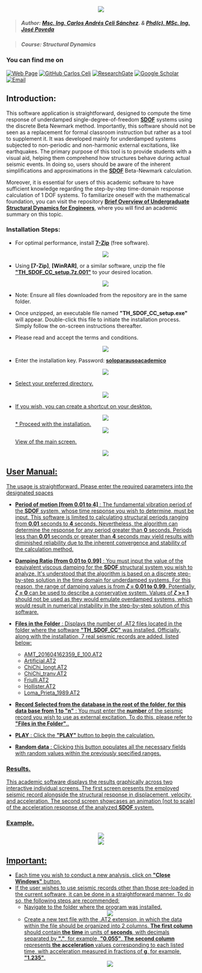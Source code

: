 <div align="center">
    <img src="https://github.com/Normando1945/Normando1945.github.io/assets/62081230/1ac0bf1d-67cd-43f6-87b0-141417a606db">
</div>

>##### Author:                 [Msc. Ing. Carlos Andrés Celi Sánchez](https://www.researchgate.net/profile/Carlos-Celi). & [Phd(c). MSc. Ing. José Poveda](https://www.torrefuerte.com)

>##### Course:                 Structural Dynamics


### **You can find me on**
[![Web Page](https://img.shields.io/badge/Web%20Page-caceli.net-blue)](http:caceli.net)
[![GitHub Carlos Celi](https://img.shields.io/github/followers/Normando1945?label=follow&style=social)](https://github.com/Normando1945)
[![ResearchGate](https://img.shields.io/badge/-ResearchGate-00CCBB?style=social&logo=researchgate)](https://www.researchgate.net/profile/Carlos-Celi)
[![Google Scholar](https://img.shields.io/badge/-Google%20Scholar-4285F4?style=social&logo=google)](https://scholar.google.com.ec/citations?hl=es&user=yR4Gz7kAAAAJ)
<a href="Carlos Celi:normando1945@gmail.com"><img alt="Email" src="https://img.shields.io/badge/Email-normando1945@gmail.com-blue?style=flat&logo=gmail"></a>


## Introduction:
This software application is straightforward, designed to compute the time response of underdamped single-degree-of-freedom **[SDOF](https://en.wikipedia.org/wiki/Vibration)** systems using the discrete Beta Newmark method. Importantly, this software should not be seen as a replacement for formal classroom instruction but rather as a tool to supplement it. It was developed mainly for underdamped systems subjected to non-periodic and non-harmonic external excitations, like earthquakes. The primary purpose of this tool is to provide students with a visual aid, helping them comprehend how structures behave during actual seismic events. In doing so, users should be aware of the inherent simplifications and approximations in the **[SDOF](https://en.wikipedia.org/wiki/Vibration)** Beta-Newmark calculation.

Moreover, it is essential for users of this academic software to have sufficient knowledge regarding the step-by-step time-domain response calculation of 1 DOF systems. To familiarize oneself with the mathematical foundation, you can visit the repository **[Brief Overview of Undergraduate Structural Dynamics for Engineers](https://github.com/Normando1945/Normando1945.github.io)**, where you will find an academic summary on this topic.

### Installation Steps:
* For optimal performance, install **[7-Zip](https://www.7-zip.org/)** (free software).
  
    <div align="center">
        <img src= "https://github.com/Normando1945/Seismic-Time-Response-of-SDOF/assets/62081230/fed842ae-e290-40b7-a082-b557228eff39">
    </div>
* Using **[7-Zip]**, **[WinRAR]**, or a similar software, unzip the file **<u>"TH_SDOF_CC_setup.7z.001"</u>** to your desired location.
  
    <div align="center">
        <img src= "https://github.com/Normando1945/Seismic-Time-Response-of-SDOF/assets/62081230/236e6dd1-6147-4b4a-8061-7f950d0a8b95">
    </div>
    
* Note: Ensure all files downloaded from the repository are in the same folder.
* Once unzipped, an executable file named **"TH_SDOF_CC_setup.exe"** will appear. Double-click this file to initiate the installation process. Simply follow the on-screen instructions thereafter.
* Please read and accept the terms and conditions.
  <div align="center">
        <img src= "https://github.com/Normando1945/Seismic-Time-Response-of-SDOF/assets/62081230/3769f8e5-29c7-4013-9d5b-35564187be68">
  </div>
* Enter the installation key. Password: **<u>soloparausoacademico<u>**
  <div align="center">
      <img src= "https://github.com/Normando1945/Seismic-Time-Response-of-SDOF/assets/62081230/cc18dacd-f6be-4952-8918-c395d16a3af0">
  </div>
* Select your preferred directory.
  <div align="center">
      <img src= "https://github.com/Normando1945/Seismic-Time-Response-of-SDOF/assets/62081230/b781f405-a9f6-41bc-84f6-1c9b95adfc48">
  </div>
* If you wish, you can create a shortcut on your desktop.
  <div align="center">
      <img src= "https://github.com/Normando1945/Seismic-Time-Response-of-SDOF/assets/62081230/a39da2e6-cad3-4b66-a4af-082c1bcacf1b">
  </div>
  * Proceed with the installation.
  <div align="center">
      <img src= "https://github.com/Normando1945/Seismic-Time-Response-of-SDOF/assets/62081230/766c1a02-f343-48f8-8b8c-89958c3d1fb2">
  </div>

  View of the main screen.
  <div align="center">
      <img src= "https://github.com/Normando1945/Seismic-Time-Response-of-SDOF/assets/62081230/ac9b4f1a-82c0-4a9c-8e91-28586ccc906b">
  </div>
  


## User Manual:

The usage is straightforward. Please enter the required parameters into the designated spaces

* **Period of motion [from 0.01 to 4]** : The fundamental vibration period of the **SDOF** system, whose time response you wish to determine, must be input. This software is limited to calculating structural periods ranging from **0.01** seconds to **4** seconds. Nevertheless, the algorithm can determine the response for any period greater than **0** seconds. Periods less than **0.01** seconds or greater than **4** seconds may yield results with diminished reliability due to the inherent convergence and stability of the calculation method.
  
* **Damping Ratio [from 0.01 to 0.99]** : You must input the value of the equivalent viscous damping for the **SDOF** structural system you wish to analyze. It's understood that the algorithm is based on a discrete step-by-step solution in the time domain for underdamped systems. For this reason, the range of damping values is from **$\zeta$ = 0.01 to 0.99**. Potentially, **$\zeta$ = 0** can be used to describe a conservative system. Values of **$\zeta$ >= 1** should not be used as they would emulate overdamped systems, which would result in numerical instability in the step-by-step solution of this software.

* **Files in the Folder** : Displays the number of .AT2 files located in the folder where the software **"TH_SDOF_CC"** was installed. Officially, along with the installation, 7 real seismic records are added, listed below:
  - AMT_201604162359_E_100.AT2
  - Artificial.AT2
  - ChiChi_longt.AT2
  - ChiChi_tranv.AT2
  - Friulli.AT2
  - Hollister.AT2
  - Loma_Prieta_1989.AT2

* **Record Selected from the database in the root of the folder, for this data base from 1 to "n"** : You must enter the **number** of the seismic record you wish to use as external excitation. To do this, please refer to **"Files in the Folder"**..
* **PLAY** : Click the **"PLAY"** button to begin the calculation.
* **Random data** : Clicking this button populates all the necessary fields with random values within the previously specified ranges.

### Results.
This academic software displays the results graphically across two interactive individual screens. The first screen presents the employed seismic record alongside the structural response in displacement, velocity, and acceleration. The second screen showcases an animation [not to scale] of the acceleration response of the analyzed **SDOF** system.

### Example.
  <div align="center">
      <img src= "https://github.com/Normando1945/Seismic-Time-Response-of-SDOF/assets/62081230/8d20e7f9-ddfd-4bf3-8421-5f9ee07d2151">
  </div>
  <div align="center">
      <img src= "https://github.com/Normando1945/Seismic-Time-Response-of-SDOF/assets/62081230/4355650d-9b52-41a8-baf5-60647d3180bc">
  </div>

## Important: 
 - Each time you wish to conduct a new analysis, click on **"Close Windows"** button.
 - If the user wishes to use seismic records other than those pre-loaded in the current software, it can be done in a straightforward manner. To do so, the following steps are recommended:
    - Navigate to the folder where the program was installed.
          <div align="center">
              <img src= "https://github.com/Normando1945/Seismic-Time-Response-of-SDOF/assets/62081230/a7eac18b-80ad-465d-9fef-b0c9bcb10577">
          </div>
   - Create a new text file with the .AT2 extension, in which the data within the file should be organized into 2 columns. **The first column** should contain **the time** in units of **seconds**, with decimals separated by **"."**, for example, **"0.055"**. **The second column** represents **the acceleration** values corresponding to each listed time, with acceleration measured in fractions of **g**, for example, **"1.235"**.
          <div align="center">
              <img src= "https://github.com/Normando1945/Seismic-Time-Response-of-SDOF/assets/62081230/67dcd4cd-e09b-41ff-9d7c-674702b0b17d">
          </div>
